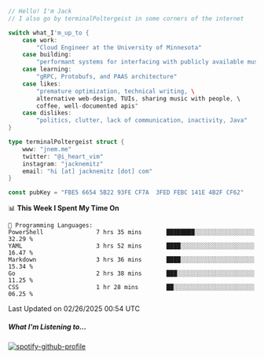 ```go
// Hello! I'm Jack
// I also go by terminalPoltergeist in some corners of the internet

switch what_I'm_up_to {
    case work:
        "Cloud Engineer at the University of Minnesota"
    case building:
        "performant systems for interfacing with publicly available music datasets"
    case learning:
        "gRPC, Protobufs, and PAAS architecture"
    case likes:
        "premature optimization, technical writing, \
        alternative web-design, TUIs, sharing music with people, \
        coffee, well-documented apis"
    case dislikes:
        "politics, clutter, lack of communication, inactivity, Java"
}

type terminalPoltergeist struct {
    www: "jnem.me"
    twitter: "@i_heart_vim"
    instagram: "jacknemitz"
    email: "hi [at] jacknemitz [dot] com"
}

const pubKey = "FBE5 6654 5B22 93FE CF7A  3FED FEBC 141E 4B2F CF62"
```

<!--START_SECTION:waka-->
📊 **This Week I Spent My Time On** 

```text
💬 Programming Languages: 
PowerShell               7 hrs 35 mins       ████████░░░░░░░░░░░░░░░░░   32.29 % 
YAML                     3 hrs 52 mins       ████░░░░░░░░░░░░░░░░░░░░░   16.47 % 
Markdown                 3 hrs 36 mins       ████░░░░░░░░░░░░░░░░░░░░░   15.34 % 
Go                       2 hrs 38 mins       ███░░░░░░░░░░░░░░░░░░░░░░   11.25 % 
CSS                      1 hr 28 mins        ██░░░░░░░░░░░░░░░░░░░░░░░   06.25 % 
```


 Last Updated on 02/26/2025 00:54 UTC
<!--END_SECTION:waka-->

##### What I'm Listening to...

[![spotify-github-profile](https://jnem.me/listening-item?maxAge=2592000)](https://jnem.me/listening)
